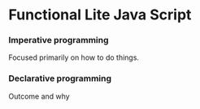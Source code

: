 Functional Lite Java Script
================

### Imperative programming

Focused primarily on how to do things.

### Declarative programming

Outcome and why

